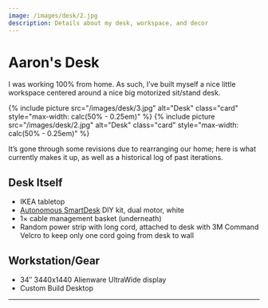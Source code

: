 ```yaml
---
image: /images/desk/2.jpg
description: Details about my desk, workspace, and decor
---
```


# Aaron's Desk

I was working 100% from home. As such, I’ve built myself a nice little workspace centered around a nice big motorized sit/stand desk.

{% include picture src="/images/desk/3.jpg" alt="Desk" class="card" style="max-width: calc(50% - 0.25em)" %}
{% include picture src="/images/desk/2.jpg" alt="Desk" class="card" style="max-width: calc(50% - 0.25em)" %}

It’s gone through some revisions due to rearranging our home; here is what currently makes it up, as well as a historical log of past iterations.

## Desk Itself

- IKEA tabletop 
- [Autonomous SmartDesk](https://bit.ly/2AHm3HE) DIY kit, dual motor, white
- 1× cable management basket (underneath)
- Random power strip with long cord, attached to desk with 3M Command Velcro to keep only one cord going from desk to wall

## Workstation/Gear

- 34&Prime; 3440x1440 Alienware UltraWide display
- Custom Build Desktop

---

